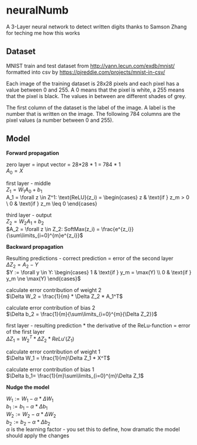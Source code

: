 # neuralNumb

A 3-Layer neural network to detect written digits
thanks to Samson Zhang for teching me how this works
## Dataset ##

MNIST train and test dataset from http://yann.lecun.com/exdb/mnist/ formatted into csv by https://pjreddie.com/projects/mnist-in-csv/

Each image of the training dataset is 28x28 pixels and each pixel has a value between 0 and 255. A 0 means that the pixel is white, a 255 means that the pixel is black. The values in between are different shades of grey.

The first column of the dataset is the label of the image. A label is the number that is written on the image. The following 784 columns are the pixel values (a number between 0 and 255).



## Model ##

**Forward propagation**

zero layer = input vector = 28*28 * 1 = 784 * 1 <br>
$A_0 = X$<br>

first layer - middle <br>
$Z_1 = W_1 A_0 + b_1$<br>
A_1 = \forall z \in Z^1: \text{ReLU}(z_i) =
  \begin{cases}
  z & \text{if } z_m > 0 \\
  0 & \text{if } z_m \leq 0
  \end{cases} <br>

third layer - output <br>
$Z_2 = W_2 A_1 + b_2$<br>
$A_2 = \forall z \in Z_2: SoftMax(z_i) = \frac{e^{z_i}}{\sum\limits_{i=0}^{m}e^{z_i}}$

**Backward propagation**

Resulting predictions - correct prediction = error of the second layer <br>
$\Delta Z_2 = A_2 - Y$ <br>
$Y := \forall y \in Y: 
                        \begin{cases}
                        1 & \text{if } y_m = \max(Y) \\
                        0 & \text{if } y_m \ne \max(Y)
                        \end{cases}$ <br>

calculate error contribution of weight 2 <br>
$\Delta W_2 = \frac{1}{m} * \Delta Z_2 * A_1^T$<br>

calculate error contribution of bias 2 <br>
$\Delta b_2 = \frac{1}{m}{\sum\limits_{i=0}^{m}{\Delta Z_2}}$<br>

first layer - resulting prediction * the derivative of the ReLu-function = error of the first layer<br>
$\Delta Z_1 = W_2^T * \Delta Z_2 * ReLu'(Z_1)$<br>

calculate error contribution of weight 1 <br>
$\Delta W_1 = \frac{1}{m}\Delta Z_1 * X^T$<br>

calculate error contribution of bias 1 <br>
$\Delta b_1= \frac{1}{m}\sum\limits_{i=0}^{m}\Delta Z_1$

**Nudge the model**<br>

$W_1 := W_1 - \alpha * \Delta W_1$<br>
$b_1 := b_1 - \alpha * \Delta b_1$<br>
$W_2 := W_2 - \alpha * \Delta W_2$<br>
$b_2 := b_2 - \alpha * \Delta b_2$<br>
$\alpha$ is the learning factor - you set this to define, how dramatic the model should apply the changes
